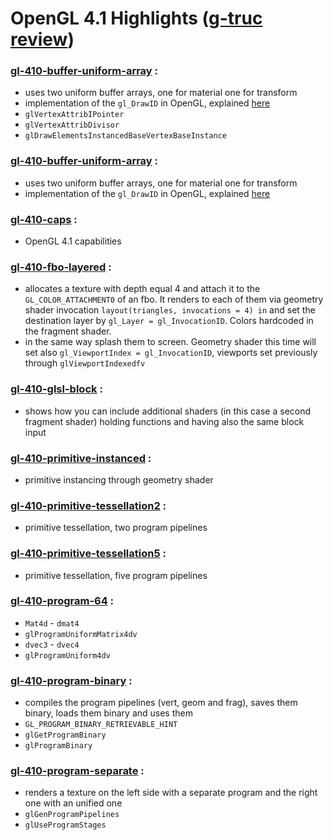 # OpenGL 4.1 Highlights ([g-truc review](http://www.g-truc.net/doc/OpenGL%204.1%20review.pdf))

### [gl-410-buffer-uniform-array](https://github.com/elect86/jogl-samples/blob/master/jogl-samples/src/tests/gl_410/Gl_410_buffer_uniform_array.java) :

* uses two uniform buffer arrays, one for material one for transform
* implementation of the `gl_DrawID` in OpenGL, explained [here](http://www.g-truc.net/post-0518.html)
* `glVertexAttribIPointer`
* `glVertexAttribDivisor`
* `glDrawElementsInstancedBaseVertexBaseInstance`

### [gl-410-buffer-uniform-array](https://github.com/elect86/jogl-samples/blob/master/jogl-samples/src/tests/gl_410/Gl_410_buffer_uniform_array.java) :

* uses two uniform buffer arrays, one for material one for transform
* implementation of the `gl_DrawID` in OpenGL, explained [here](http://www.g-truc.net/post-0518.html)

### [gl-410-caps](https://github.com/elect86/jogl-samples/blob/master/jogl-samples/src/tests/gl_410/Gl_410_caps.java) :

* OpenGL 4.1 capabilities

### [gl-410-fbo-layered](https://github.com/elect86/jogl-samples/blob/master/jogl-samples/src/tests/gl_410/Gl_410_fbo_layered.java) :

* allocates a texture with depth equal 4 and attach it to the `GL_COLOR_ATTACHMENT0` of an fbo. It renders to each of them via geometry shader invocation `layout(triangles, invocations = 4) in` and set the destination layer by `gl_Layer = gl_InvocationID`. Colors hardcoded in the fragment shader.
* in the same way splash them to screen. Geometry shader this time will set also `gl_ViewportIndex = gl_InvocationID`, viewports set previously through `glViewportIndexedfv`

### [gl-410-glsl-block](https://github.com/elect86/jogl-samples/blob/master/jogl-samples/src/tests/gl_410/Gl_410_glsl_block.java) :

* shows how you can include additional shaders (in this case a second fragment shader) holding functions and having also the same block input

### [gl-410-primitive-instanced](https://github.com/elect86/jogl-samples/blob/master/jogl-samples/src/tests/gl_410/Gl_410_primitive_instanced.java) :

* primitive instancing through geometry shader 

### [gl-410-primitive-tessellation2](https://github.com/elect86/jogl-samples/blob/master/jogl-samples/src/tests/gl_410/Gl_410_primitive_tessellation2.java) :

* primitive tessellation, two program pipelines

### [gl-410-primitive-tessellation5](https://github.com/elect86/jogl-samples/blob/master/jogl-samples/src/tests/gl_410/Gl_410_primitive_tessellation5.java) :

* primitive tessellation, five program pipelines

### [gl-410-program-64](https://github.com/elect86/jogl-samples/blob/master/jogl-samples/src/tests/gl_410/Gl_410_primitive_tessellation5.java) :

* `Mat4d` - `dmat4`
* `glProgramUniformMatrix4dv`
* `dvec3` - `dvec4`
* `glProgramUniform4dv`

### [gl-410-program-binary](https://github.com/elect86/jogl-samples/blob/master/jogl-samples/src/tests/gl_410/Gl_410_program_binary.java) :

* compiles the program pipelines (vert, geom and frag), saves them binary, loads them binary and uses them
* `GL_PROGRAM_BINARY_RETRIEVABLE_HINT`
* `glGetProgramBinary`
* `glProgramBinary`

### [gl-410-program-separate](https://github.com/elect86/jogl-samples/blob/master/jogl-samples/src/tests/gl_410/Gl_410_program_separate.java) :

* renders a texture on the left side with a separate program and the right one with an unified one
* `glGenProgramPipelines`
* `glUseProgramStages`
